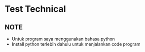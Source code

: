 # Test Technical

## NOTE
- Untuk program saya menggunakan bahasa python
- Install python terlebih dahulu untuk menjalankan code program
